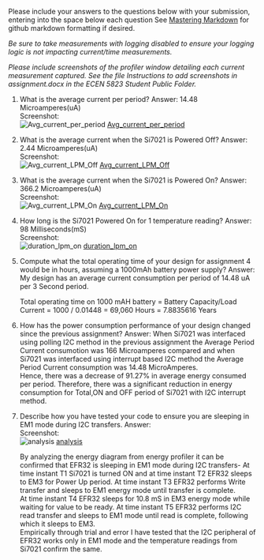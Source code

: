 Please include your answers to the questions below with your submission, entering into the space below each question
See [Mastering Markdown](https://guides.github.com/features/mastering-markdown/) for github markdown formatting if desired.

*Be sure to take measurements with logging disabled to ensure your logging logic is not impacting current/time measurements.*

*Please include screenshots of the profiler window detailing each current measurement captured.  See the file Instructions to add screenshots in assignment.docx in the ECEN 5823 Student Public Folder.* 

1. What is the average current per period?
   Answer: 14.48 Microamperes(uA)
   <br>Screenshot:  
   ![Avg_current_per_period] [Avg_current_per_period] 

2. What is the average current when the Si7021 is Powered Off?
   Answer: 2.44 Microamperes(uA)
   <br>Screenshot:  
   ![Avg_current_LPM_Off] [Avg_current_LPM_Off]  

3. What is the average current when the Si7021 is Powered On?
   Answer: 366.2  Microamperes(uA)
   <br>Screenshot:  
   ![Avg_current_LPM_On] [Avg_current_LPM_On]  

4. How long is the Si7021 Powered On for 1 temperature reading?
   Answer: 98 Milliseconds(mS)
   <br>Screenshot:  
   ![duration_lpm_on] [duration_lpm_on]

5. Compute what the total operating time of your design for assignment 4 would be in hours, assuming a 1000mAh battery power supply?
   Answer: My design has an average current consumption per period of 14.48 uA per 3 Second period. 
 
   Total operating time on 1000 mAH battery = Battery Capacity/Load Current = 1000 / 0.01448 = 69,060 Hours = 7.8835616 Years
   
   
6. How has the power consumption performance of your design changed since the previous assignment?
   Answer:
   When Si7021 was interfaced using polling I2C method in the previous assignment the Average Period Current consumotion was 166 Microamperes compared and when Si7021 was interfaced using interrupt based I2C method the Average Period Current consumption was 14.48 MicroAmperes.  
   Hence, there was a decrease of 91.27% in average energy consumed per period. Therefore, there was a significant reduction in energy consumption for Total,ON and OFF period of Si7021 with I2C interrupt method.
   
7. Describe how you have tested your code to ensure you are sleeping in EM1 mode during I2C transfers.
   Answer:
    <br>Screenshot:  
   ![analysis] [analysis]
   
   By analyzing the energy diagram from energy profiler it can be confirmed that EFR32 is sleeping in EM1 mode during I2C transfers-
   At time instant T1 Si7021 is turned ON and at time instant T2 EFR32 sleeps to EM3 for Power Up period. At time instant T3 EFR32 performs Write transfer and sleeps to EM1 energy mode until transfer is complete.  
   At time instant T4 EFR32 sleeps for 10.8 mS in EM3 energy mode while waiting for value to be ready. At time instant T5 EFR32 performs I2C read transfer and sleeps to EM1 mode until read is complete, following which it sleeps to EM3.  
   Empirically through trial and error I have tested that the I2C peripheral of EFR32 works only in EM1 mode and the temperature readings from Si7021 confirm the same.
   
   [Avg_current_per_period]: https://github.com/CU-ECEN-5823/ecen5823-assignment4-shni9045/blob/master/questions/screenshots/Assignment_4/PERIOD_AVG.png
   [Avg_current_LPM_Off]: https://github.com/CU-ECEN-5823/ecen5823-assignment4-shni9045/blob/master/questions/screenshots/Assignment_4/OFF_AVG.png
   [Avg_current_LPM_On]: https://github.com/CU-ECEN-5823/ecen5823-assignment4-shni9045/blob/master/questions/screenshots/Assignment_4/ON_AVG.png
   [duration_lpm_on]: https://github.com/CU-ECEN-5823/ecen5823-assignment4-shni9045/blob/master/questions/screenshots/Assignment_4/ON_AVG.png 
   [analysis]: https://github.com/CU-ECEN-5823/ecen5823-assignment4-shni9045/blob/master/questions/screenshots/Assignment_4/Question_7.png

